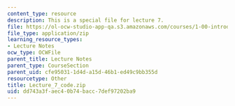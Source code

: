 ```yaml
---
content_type: resource
description: This is a special file for lecture 7.
file: https://ol-ocw-studio-app-qa.s3.amazonaws.com/courses/1-00-introduction-to-computers-and-engineering-problem-solving-spring-2012/dd743a3faec40b74bacc7def97202ba9_Lecture_7_code.zip
file_type: application/zip
learning_resource_types:
- Lecture Notes
ocw_type: OCWFile
parent_title: Lecture Notes
parent_type: CourseSection
parent_uid: cfe95031-1d4d-a15d-46b1-ed49c9bb355d
resourcetype: Other
title: Lecture_7_code.zip
uid: dd743a3f-aec4-0b74-bacc-7def97202ba9
---
```


